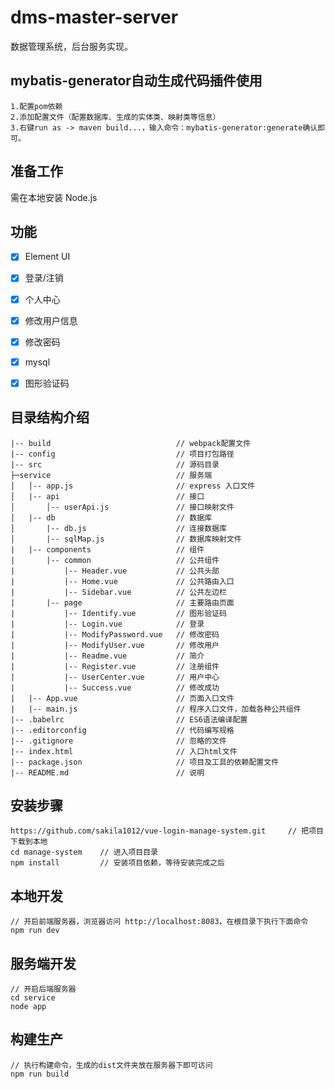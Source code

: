 # dms-master-server #
数据管理系统，后台服务实现。

## mybatis-generator自动生成代码插件使用 ##

	1.配置pom依赖
	2.添加配置文件（配置数据库、生成的实体类、映射类等信息）
	3.右键run as -> maven build...，输入命令：mybatis-generator:generate确认即可。

## 准备工作 ##

需在本地安装 Node.js

## 功能 ##
- [x] Element UI
- [x] 登录/注销
- [x] 个人中心
- [x] 修改用户信息
- [x] 修改密码
- [x] mysql
- [x] 图形验证码


## 目录结构介绍 ##

	|-- build                            // webpack配置文件
	|-- config                           // 项目打包路径
	|-- src                              // 源码目录
    ├─service                            // 服务端
    │   │-- app.js                       // express 入口文件
    │   |-- api                          // 接口
    │       │-- userApi.js               // 接口映射文件
    │   |-- db                           // 数据库
    │       |-- db.js                    // 连接数据库
    │       |-- sqlMap.js                // 数据库映射文件
	|   |-- components                   // 组件
	|       |-- common                   // 公共组件
	|           |-- Header.vue           // 公共头部
	|           |-- Home.vue           	 // 公共路由入口
	|           |-- Sidebar.vue          // 公共左边栏
	|		|-- page                   	 // 主要路由页面
	|           |-- Identify.vue         // 图形验证码
	|           |-- Login.vue            // 登录
	|           |-- ModifyPassword.vue   // 修改密码
	|           |-- ModifyUser.vue       // 修改用户
	|           |-- Readme.vue           // 简介
	|           |-- Register.vue         // 注册组件
	|           |-- UserCenter.vue       // 用户中心
    |           |-- Success.vue          // 修改成功
	|   |-- App.vue                      // 页面入口文件
	|   |-- main.js                      // 程序入口文件，加载各种公共组件
	|-- .babelrc                         // ES6语法编译配置
	|-- .editorconfig                    // 代码编写规格
	|-- .gitignore                       // 忽略的文件
	|-- index.html                       // 入口html文件
	|-- package.json                     // 项目及工具的依赖配置文件
	|-- README.md                        // 说明


## 安装步骤 ##

	https://github.com/sakila1012/vue-login-manage-system.git     // 把项目下载到本地
	cd manage-system    // 进入项目目录
	npm install         // 安装项目依赖，等待安装完成之后

## 本地开发 ##

	// 开启前端服务器，浏览器访问 http://localhost:8083，在根目录下执行下面命令
	npm run dev
	
## 服务端开发 ##

	// 开启后端服务器
	cd service
	node app 

## 构建生产 ##

	// 执行构建命令，生成的dist文件夹放在服务器下即可访问
	npm run build

